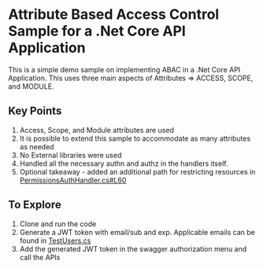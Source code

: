# Attribute Based Access Control Sample for a .Net Core API Application

This is a simple demo sample on implementing ABAC in a .Net Core API Application. This uses three main aspects of Attributes => ACCESS, SCOPE, and MODULE.

## Key Points
1. Access, Scope, and Module attributes are used
2. It is possible to extend this sample to accommodate as many attributes as needed
3. No External libraries were used
4. Handled all the necessary authn and authz in the handlers itself.
5. Optional takeaway - added an additional path for restricting resources in [PermissionsAuthHandler.cs#L60](https://github.com/venbacodes/ABAC-Sample-for-API/blob/main/Authorization/PermissionsAuthHandler.cs#L60)

## To Explore
1. Clone and run the code
2. Generate a JWT token with email/sub and exp. Applicable emails can be found in [TestUsers.cs](https://github.com/venbacodes/ABAC-Sample-for-API/blob/main/Model/TestUsers.cs)
3. Add the generated JWT token in the swagger authorization menu and call the APIs
